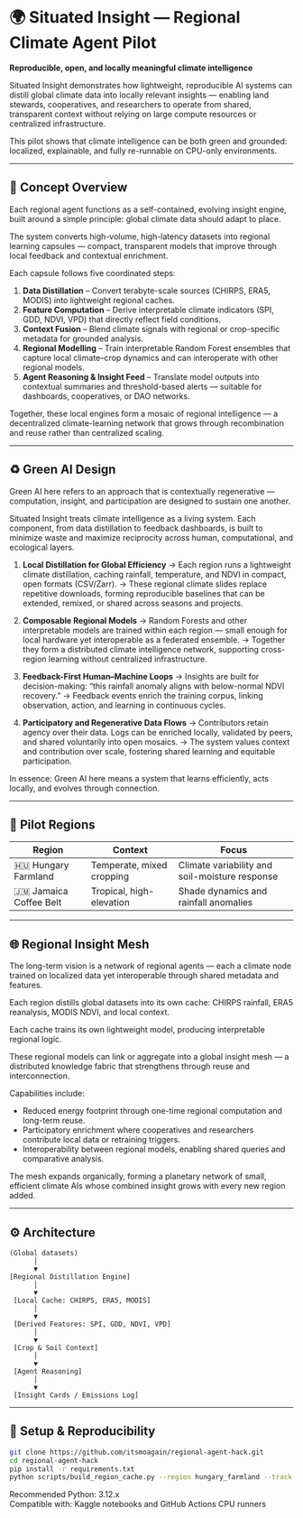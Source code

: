 # 🌍 Situated Insight — Regional Climate Agent Pilot

**Reproducible, open, and locally meaningful climate intelligence**

Situated Insight demonstrates how lightweight, reproducible AI systems can distill global climate data into locally relevant insights — enabling land stewards, cooperatives, and researchers to operate from shared, transparent context without relying on large compute resources or centralized infrastructure.

This pilot shows that climate intelligence can be both green and grounded: localized, explainable, and fully re-runnable on CPU-only environments.

---

## 🧠 Concept Overview

Each regional agent functions as a self-contained, evolving insight engine, built around a simple principle: global climate data should adapt to place.

The system converts high-volume, high-latency datasets into regional learning capsules — compact, transparent models that improve through local feedback and contextual enrichment.

Each capsule follows five coordinated steps:

1. **Data Distillation** – Convert terabyte-scale sources (CHIRPS, ERA5, MODIS) into lightweight regional caches.
2. **Feature Computation** – Derive interpretable climate indicators (SPI, GDD, NDVI, VPD) that directly reflect field conditions.
3. **Context Fusion** – Blend climate signals with regional or crop-specific metadata for grounded analysis.
4. **Regional Modelling** – Train interpretable Random Forest ensembles that capture local climate–crop dynamics and can interoperate with other regional models.
5. **Agent Reasoning & Insight Feed** – Translate model outputs into contextual summaries and threshold-based alerts — suitable for dashboards, cooperatives, or DAO networks.

Together, these local engines form a mosaic of regional intelligence — a decentralized climate-learning network that grows through recombination and reuse rather than centralized scaling.

---

## ♻️ Green AI Design

Green AI here refers to an approach that is contextually regenerative — computation, insight, and participation are designed to sustain one another.

Situated Insight treats climate intelligence as a living system. Each component, from data distillation to feedback dashboards, is built to minimize waste and maximize reciprocity across human, computational, and ecological layers.

1. **Local Distillation for Global Efficiency**
   → Each region runs a lightweight climate distillation, caching rainfall, temperature, and NDVI in compact, open formats (CSV/Zarr).
   → These regional climate slides replace repetitive downloads, forming reproducible baselines that can be extended, remixed, or shared across seasons and projects.

2. **Composable Regional Models**
   → Random Forests and other interpretable models are trained within each region — small enough for local hardware yet interoperable as a federated ensemble.
   → Together they form a distributed climate intelligence network, supporting cross-region learning without centralized infrastructure.

3. **Feedback-First Human–Machine Loops**
   → Insights are built for decision-making: “this rainfall anomaly aligns with below-normal NDVI recovery.”
   → Feedback events enrich the training corpus, linking observation, action, and learning in continuous cycles.

4. **Participatory and Regenerative Data Flows**
   → Contributors retain agency over their data. Logs can be enriched locally, validated by peers, and shared voluntarily into open mosaics.
   → The system values context and contribution over scale, fostering shared learning and equitable participation.

In essence: Green AI here means a system that learns efficiently, acts locally, and evolves through connection.

---

## 🧩 Pilot Regions

| Region | Context | Focus |
|--------|----------|--------|
| 🇭🇺 Hungary Farmland | Temperate, mixed cropping | Climate variability and soil-moisture response |
| 🇯🇲 Jamaica Coffee Belt | Tropical, high-elevation | Shade dynamics and rainfall anomalies |

---

## 🌐 Regional Insight Mesh

The long-term vision is a network of regional agents — each a climate node trained on localized data yet interoperable through shared metadata and features.

Each region distills global datasets into its own cache: CHIRPS rainfall, ERA5 reanalysis, MODIS NDVI, and local context.

Each cache trains its own lightweight model, producing interpretable regional logic.

These regional models can link or aggregate into a global insight mesh — a distributed knowledge fabric that strengthens through reuse and interconnection.

Capabilities include:

- Reduced energy footprint through one-time regional computation and long-term reuse.
- Participatory enrichment where cooperatives and researchers contribute local data or retraining triggers.
- Interoperability between regional models, enabling shared queries and comparative analysis.

The mesh expands organically, forming a planetary network of small, efficient climate AIs whose combined insight grows with every new region added.

---

## ⚙️ Architecture

```
(Global datasets)
      │
      ▼
[Regional Distillation Engine]
      │
      ▼
 [Local Cache: CHIRPS, ERA5, MODIS]
      │
      ▼
 [Derived Features: SPI, GDD, NDVI, VPD]
      │
      ▼
 [Crop & Soil Context]
      │
      ▼
 [Agent Reasoning]
      │
      ▼
 [Insight Cards / Emissions Log]
```

---

## 🧭 Setup & Reproducibility

```bash
git clone https://github.com/itsmoagain/regional-agent-hack.git
cd regional-agent-hack
pip install -r requirements.txt
python scripts/build_region_cache.py --region hungary_farmland --track
```

Recommended Python: 3.12.x  
Compatible with: Kaggle notebooks and GitHub Actions CPU runners
